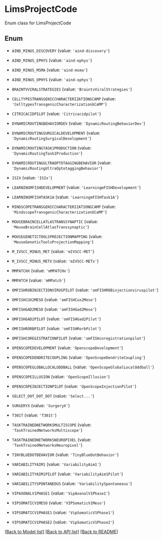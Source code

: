 # LimsProjectCode

Enum class for LimsProjectCode

## Enum

* `AIND_MINUS_DISCOVERY` (value: `'aind-discovery'`)

* `AIND_MINUS_EPHYS` (value: `'aind-ephys'`)

* `AIND_MINUS_MSMA` (value: `'aind-msma'`)

* `AIND_MINUS_OPHYS` (value: `'aind-ophys'`)

* `BRAINTVVIRALSTRATEGIES` (value: `'BraintvViralStrategies'`)

* `CELLTYPESTRANSGENICCHARACTERIZATIONGCAMP` (value: `'CelltypesTransgenicCharacterizationGCaMP'`)

* `CITRICACIDPILOT` (value: `'Citricacidpilot'`)

* `DYNAMICROUTINGBEHAVIORDEV` (value: `'DynamicRoutingBehaviorDev'`)

* `DYNAMICROUTINGSURGICALDEVELOPMENT` (value: `'DynamicRoutingSurgicalDevelopment'`)

* `DYNAMICROUTINGTASK1PRODUCTION` (value: `'DynamicRoutingTask1Production'`)

* `DYNAMICROUTINGULTRAOPTOTAGGINGBEHAVIOR` (value: `'DynamicRoutingUltraOptotaggingBehavior'`)

* `ISIX` (value: `'ISIx'`)

* `LEARNINGMFISHDEVELOPMENT` (value: `'LearningmFISHDevelopment'`)

* `LEARNINGMFISHTASK1A` (value: `'LearningmFISHTask1A'`)

* `MINDSCOPETRANSGENICCHARACTERIZATIONGCAMP` (value: `'MindscopeTransgenicCharacterizationGCaMP'`)

* `MOUSEBRAINCELLATLASTRANSSYNAPTIC` (value: `'MouseBrainCellAtlasTranssynaptic'`)

* `MOUSEGENETICTOOLSPROJECTIONMAPPING` (value: `'MouseGeneticToolsProjectionMapping'`)

* `M_IVSCC_MINUS_MET` (value: `'mIVSCC-MET'`)

* `M_IVSCC_MINUS_METX` (value: `'mIVSCC-METx'`)

* `MMPATCHX` (value: `'mMPATCHx'`)

* `MMPATCH` (value: `'mMPatch'`)

* `OMFISHROBINJECTIONVIRUSPILOT` (value: `'omFISHROBinjectionviruspilot'`)

* `OMFISHCUX2MESO` (value: `'omFISHCux2Meso'`)

* `OMFISHGAD2MESO` (value: `'omFISHGad2Meso'`)

* `OMFISHGAD2PILOT` (value: `'omFISHGad2Pilot'`)

* `OMFISHRORBPILOT` (value: `'omFISHRorbPilot'`)

* `OMFISHCOREGISTRATIONPILOT` (value: `'omFISHcoregistrationpilot'`)

* `OPENSCOPEDEVELOPMENT` (value: `'OpenscopeDevelopment'`)

* `OPENSCOPEDENDRITECOUPLING` (value: `'OpenScopeDendriteCoupling'`)

* `OPENSCOPEGLOBALLOCALODDBALL` (value: `'OpenScopeGlobalLocalOddball'`)

* `OPENSCOPEILLUSION` (value: `'OpenScopeIllusion'`)

* `OPENSCOPEINJECTIONPILOT` (value: `'OpenScopeInjectionPilot'`)

* `SELECT_DOT_DOT_DOT` (value: `'Select...'`)

* `SURGERYX` (value: `'SurgeryX'`)

* `T301T` (value: `'T301t'`)

* `TASKTRAINEDNETWORKSMULTISCOPE` (value: `'TaskTrainedNetworksMultiscope'`)

* `TASKTRAINEDNETWORKSNEUROPIXEL` (value: `'TaskTrainedNetworksNeuropixel'`)

* `TINYBLUEDOTBEHAVIOR` (value: `'TinyBlueDotBehavior'`)

* `VARIABILITYAIM1` (value: `'VariabilityAim1'`)

* `VARIABILITYAIM1PILOT` (value: `'VariabilityAim1Pilot'`)

* `VARIABILITYSPONTANEOUS` (value: `'VariabilitySpontaneous'`)

* `VIPAXONALV1PHASE1` (value: `'VipAxonalV1Phase1'`)

* `VIPSOMATICV1MESO` (value: `'VIPSomaticV1Meso'`)

* `VIPSOMATICV1PHASE1` (value: `'VipSomaticV1Phase1'`)

* `VIPSOMATICV1PHASE2` (value: `'VipSomaticV1Phase2'`)

[[Back to Model list]](../README.md#documentation-for-models) [[Back to API list]](../README.md#documentation-for-api-endpoints) [[Back to README]](../README.md)


